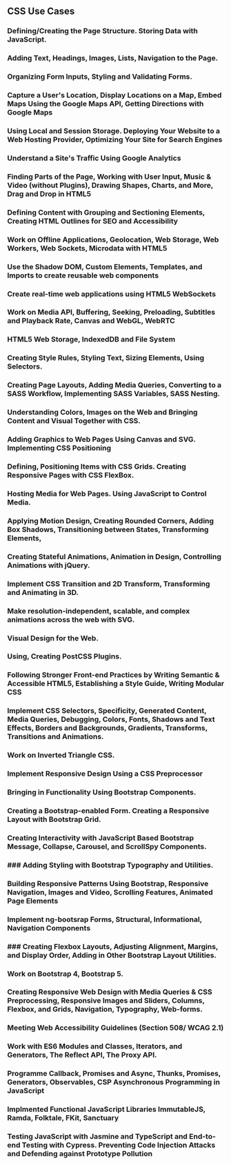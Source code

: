 ## CSS Use Cases

### Defining/Creating the Page Structure. Storing Data with JavaScript.	
### Adding Text, Headings, Images, Lists, Navigation to the Page.
### Organizing Form Inputs, Styling and Validating Forms.
### Capture a User's Location, Display Locations on a Map, Embed Maps Using the Google Maps API, Getting Directions with Google Maps				
### Using Local and Session Storage. Deploying Your Website to a Web Hosting Provider, Optimizing Your Site for Search Engines
### Understand a Site's Traffic Using Google Analytics
### Finding Parts of the Page, Working with User Input, Music & Video (without Plugins), Drawing Shapes, Charts, and More, Drag and Drop in HTML5
### Defining Content with Grouping and Sectioning Elements, Creating HTML Outlines for SEO and Accessibility
### Work on Offline Applications, Geolocation, Web Storage, Web Workers, Web Sockets, Microdata with HTML5
### Use the Shadow DOM, Custom Elements, Templates, and Imports to create reusable web components
### Create real-time web applications using HTML5 WebSockets
### Work on Media API, Buffering, Seeking, Preloading, Subtitles and Playback Rate, Canvas and WebGL, WebRTC
### HTML5 Web Storage, IndexedDB and File System
### Creating Style Rules, Styling Text, Sizing Elements, Using Selectors.
### Creating Page Layouts, Adding Media Queries, Converting to a SASS Workflow, Implementing SASS Variables, SASS Nesting.
### Understanding Colors, Images on the Web and Bringing Content and Visual Together with CSS.
### Adding Graphics to Web Pages Using Canvas and SVG. Implementing CSS Positioning
### Defining, Positioning Items with CSS Grids. Creating Responsive Pages with CSS FlexBox.
### Hosting Media for Web Pages. Using JavaScript to Control Media.
### Applying Motion Design, Creating Rounded Corners, Adding Box Shadows, Transitioning between States, Transforming Elements, 
### Creating Stateful Animations, Animation in Design, Controlling Animations with jQuery.
### Implement CSS Transition and 2D Transform, Transforming and Animating in 3D.
### Make resolution-independent, scalable, and complex animations across the web with SVG.
### Visual Design for the Web.
### Using, Creating PostCSS Plugins.
### Following Stronger Front-end Practices by Writing Semantic & Accessible HTML5, Establishing a Style Guide, Writing Modular CSS
### Implement CSS Selectors, Specificity, Generated Content, Media Queries, Debugging, Colors, Fonts, Shadows and Text Effects, Borders and Backgrounds, Gradients, Transforms, Transitions and Animations.
### Work on Inverted Triangle CSS.
### Implement Responsive Design Using a CSS Preprocessor
### Bringing in Functionality Using Bootstrap Components.
### Creating a Bootstrap-enabled Form. Creating a Responsive Layout with Bootstrap Grid.
### Creating Interactivity with JavaScript Based Bootstrap Message, Collapse, Carousel, and ScrollSpy Components.
### ### Adding Styling with Bootstrap Typography and Utilities.
### Building Responsive Patterns Using Bootstrap, Responsive Navigation, Images and Video, Scrolling Features, Animated Page Elements
### Implement ng-bootsrap Forms, Structural, Informational, Navigation Components
### ### Creating Flexbox Layouts, Adjusting Alignment, Margins, and Display Order, Adding in Other Bootstrap Layout Utilities.
### Work on Bootstrap 4, Bootstrap 5.
### Creating Responsive Web Design with Media Queries & CSS Preprocessing, Responsive Images and Sliders, Columns, Flexbox, and Grids, Navigation, Typography, Web-forms.
### Meeting Web Accessibility Guidelines (Section 508/ WCAG 2.1)
### Work with ES6 Modules and Classes, Iterators, and Generators, The Reflect API, The Proxy API.
### Programme Callback, Promises and Async, Thunks, Promises, Generators, Observables, CSP Asynchronous Programming in JavaScript
### Implmented Functional JavaScript Libraries ImmutableJS, Ramda, Folktale, FKit, Sanctuary		
### Testing JavaScript with Jasmine and TypeScript and End-to-end Testing with Cypress. Preventing Code Injection Attacks and Defending against Prototype Pollution
